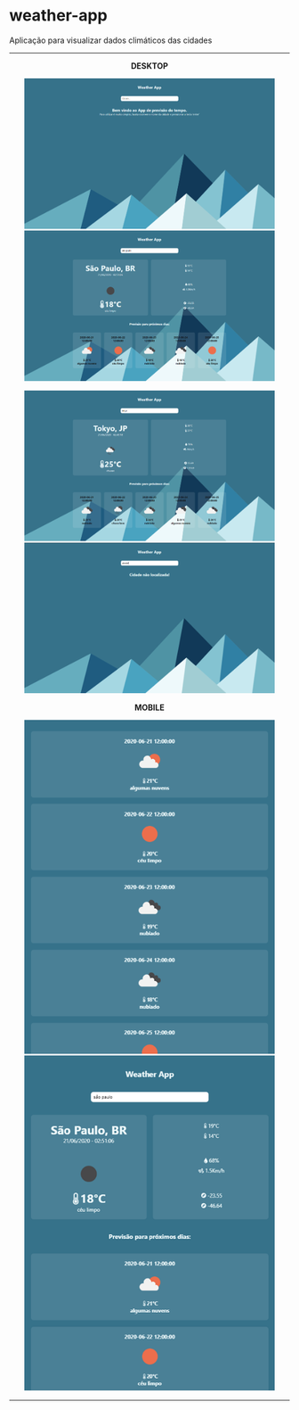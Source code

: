 # weather-app 
Aplicação para visualizar dados climáticos das cidades


--------------------------------------------------------------

**<p align=center> DESKTOP </p>**
<p align=center>
<img src=".github/image0.png" width="450"/>
<img src=".github/image1.png" width="450"/>
</p>
 
<p align=center>
<img src=".github/image2.png" width="450"/>
<img src=".github/image5.png" width="450"/>
</p>
 
**<p align=center> MOBILE </p>**
<p align=center>
<img src=".github/image4.png" width="450"/>
<img src=".github/image3.png" width="450"/>
</p>

--------------------------------------------------------------
